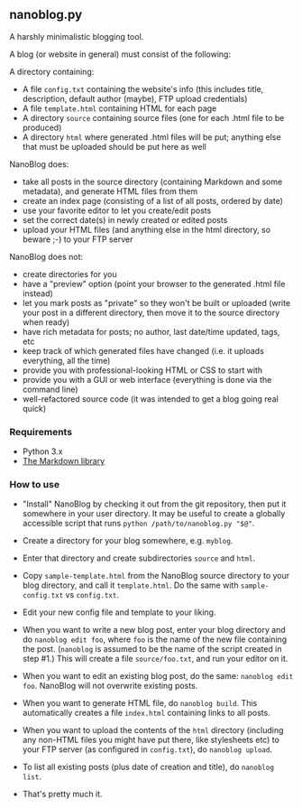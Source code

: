## nanoblog.py ##

A harshly minimalistic blogging tool.

A blog (or website in general) must consist of the following:

A directory containing:

* A file `config.txt` containing the website's info (this includes
  title, description, default author (maybe), FTP upload credentials)
* A file `template.html` containing HTML for each page
* A directory `source` containing source files (one for each .html file
  to be produced)
* A directory `html` where generated .html files will be put; anything
  else that must be uploaded should be put here as well

NanoBlog does:

* take all posts in the source directory (containing Markdown and some
  metadata), and generate HTML files from them
* create an index page (consisting of a list of all posts, ordered by
  date)
* use your favorite editor to let you create/edit posts
* set the correct date(s) in newly created or edited posts
* upload your HTML files (and anything else in the html directory, so
  beware ;-) to your FTP server

NanoBlog does not:

* create directories for you
* have a "preview" option (point your browser to the generated .html
  file instead)
* let you mark posts as "private" so they won't be built or uploaded (write your
  post in a different directory, then move it to the source directory when ready)
* have rich metadata for posts; no author, last date/time updated, tags,
  etc
* keep track of which generated files have changed (i.e. it uploads
  everything, all the time)
* provide you with professional-looking HTML or CSS to start with
* provide you with a GUI or web interface (everything is done via the
  command line)
* well-refactored source code (it was intended to get a blog going real
  quick)

### Requirements ###

* Python 3.x
* [The Markdown library](https://pypi.python.org/pypi/Markdown/)

### How to use ###

* "Install" NanoBlog by checking it out from the git repository, then
  put it somewhere in your user directory. It may be useful to create a
  globally accessible script that runs `python /path/to/nanoblog.py
  "$@"`.

* Create a directory for your blog somewhere, e.g. `myblog`.

* Enter that directory and create subdirectories `source` and `html`.

* Copy `sample-template.html` from the NanoBlog source directory to your
  blog directory, and call it `template.html`. Do the same with
  `sample-config.txt` vs `config.txt`.

* Edit your new config file and template to your liking.

* When you want to write a new blog post, enter your blog directory and
  do `nanoblog edit foo`, where `foo` is the name of the new file
  containing the post. (`nanoblog` is assumed to be the name of the
  script created in step #1.) This will create a file `source/foo.txt`,
  and run your editor on it.

* When you want to edit an existing blog post, do the same: `nanoblog
  edit foo`. NanoBlog will not overwrite existing posts.

* When you want to generate HTML file, do `nanoblog build`. This
  automatically creates a file `index.html` containing links to all
  posts.

* When you want to upload the contents of the `html` directory
  (including any non-HTML files you might have put there, like
  stylesheets etc) to your FTP server (as configured in `config.txt`),
  do `nanoblog upload`.

* To list all existing posts (plus date of creation and title), do
  `nanoblog list`.

* That's pretty much it.

